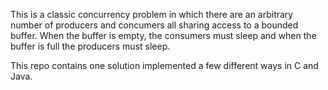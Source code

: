 This is a classic concurrency problem in which there are an arbitrary number of producers and concumers all sharing access to a bounded buffer. When the buffer is empty, the consumers must sleep and when the buffer is full the producers must sleep.

This repo contains one solution implemented a few different ways in C and Java.

